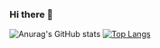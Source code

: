 ### Hi there 👋

<!--
**Marllysonnn/Marllysonnn** is a ✨ _special_ ✨ repository because its `README.md` (this file) appears on your GitHub profile.

Here are some ideas to get you started:

- 🔭 I’m currently working on ...
- 🌱 I’m currently learning ...
- 👯 I’m looking to collaborate on ...
- 🤔 I’m looking for help with ...
- 💬 Ask me about ...
- 📫 How to reach me: ...
- 😄 Pronouns: ...
- ⚡ Fun fact: ...
-->


![Anurag's GitHub stats](https://github-readme-stats.vercel.app/api?username=Marllysonnn&show_icons=true&theme=dark)
[![Top Langs](https://github-readme-stats.vercel.app/api/top-langs/?username=Marllysonnn&layout=compact&theme=radical)](https://github.com/Marllysonnn)
